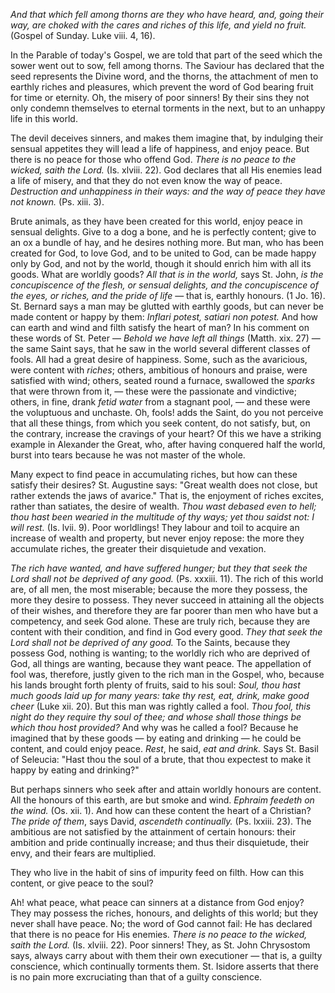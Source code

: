 
*And that which fell among thorns are they who have heard, and, going their way, are choked with the cares and riches of this life, and yield no fruit.* (Gospel of Sunday. Luke viii. 4, 16).

In the Parable of today\'s Gospel, we are told that part of the seed which the sower went out to sow, fell among thorns. The Saviour has declared that the seed represents the Divine word, and the thorns, the attachment of men to earthly riches and pleasures, which prevent the word of God bearing fruit for time or eternity. Oh, the misery of poor sinners! By their sins they not only condemn themselves to eternal torments in the next, but to an unhappy life in this world.

The devil deceives sinners, and makes them imagine that, by indulging their sensual appetites they will lead a life of happiness, and enjoy peace. But there is no peace for those who offend God. *There is no peace to the wicked, saith the Lord.* (Is. xlviii. 22). God declares that all His enemies lead a life of misery, and that they do not even know the way of peace. *Destruction and unhappiness in their ways: and the way of peace they have not known.* (Ps. xiii. 3).

Brute animals, as they have been created for this world, enjoy peace in sensual delights. Give to a dog a bone, and he is perfectly content; give to an ox a bundle of hay, and he desires nothing more. But man, who has been created for God, to love God, and to be united to God, can be made happy only by God, and not by the world, though it should enrich him with all its goods. What are worldly goods? *All that is in the world,* says St. John, *is the concupiscence of the flesh, or sensual delights, and the concupiscence of the eyes, or riches, and the pride of life* — that is, earthly honours. (1 Jo. 16). St. Bernard says a man may be glutted with earthly goods, but can never be made content or happy by them: *Inflari potest, satiari non potest.* And how can earth and wind and filth satisfy the heart of man? In his comment on these words of St. Peter — *Behold we have left all things* (Matth. xix. 27) — the same Saint says, that he saw in the world several different classes of fools. All had a great desire of happiness. Some, such as the avaricious, were content with *riches*; others, ambitious of honours and praise, were satisfied with wind; others, seated round a furnace, swallowed the *sparks* that were thrown from it, — these were the passionate and vindictive; others, in fine, drank *fetid water* from a stagnant pool, — and these were the voluptuous and unchaste. Oh, fools! adds the Saint, do you not perceive that all these things, from which you seek content, do not satisfy, but, on the contrary, increase the cravings of your heart? Of this we have a striking example in Alexander the Great, who, after having conquered half the world, burst into tears because he was not master of the whole.

Many expect to find peace in accumulating riches, but how can these satisfy their desires? St. Augustine says: \"Great wealth does not close, but rather extends the jaws of avarice.\" That is, the enjoyment of riches excites, rather than satiates, the desire of wealth. *Thou wast debased even to hell; thou hast been wearied in the multitude of thy ways; yet thou saidst not: I will rest.* (Is. lvii. 9). Poor worldlings! They labour and toil to acquire an increase of wealth and property, but never enjoy repose: the more they accumulate riches, the greater their disquietude and vexation.

*The rich have wanted, and have suffered hunger; but they that seek the Lord shall not be deprived of any good.* (Ps. xxxiii. 11). The rich of this world are, of all men, the most miserable; because the more they possess, the more they desire to possess. They never succeed in attaining all the objects of their wishes, and therefore they are far poorer than men who have but a competency, and seek God alone. These are truly rich, because they are content with their condition, and find in God every good. *They that seek the Lord shall not be deprived of any good.* To the Saints, because they possess God, nothing is wanting; to the worldly rich who are deprived of God, all things are wanting, because they want peace. The appellation of fool was, therefore, justly given to the rich man in the Gospel, who, because his lands brought forth plenty of fruits, said to his soul: *Soul, thou hast much goods laid up for many years: take thy rest, eat, drink, make good cheer* (Luke xii. 20). But this man was rightly called a fool. *Thou fool, this night do they require thy soul of thee; and whose shall those things be which thou host provided?* And why was he called a fool? Because he imagined that by these goods — by eating and drinking — he could be content, and could enjoy peace. *Rest*, he said, *eat and drink.* Says St. Basil of Seleucia: \"Hast thou the soul of a brute, that thou expectest to make it happy by eating and drinking?\"

But perhaps sinners who seek after and attain worldly honours are content. All the honours of this earth, are but smoke and wind. *Ephraim feedeth on the wind.* (Os. xii. 1). And how can these content the heart of a Christian? *The pride of them*, says David, *ascendeth continually.* (Ps. lxxiii. 23). The ambitious are not satisfied by the attainment of certain honours: their ambition and pride continually increase; and thus their disquietude, their envy, and their fears are multiplied.

They who live in the habit of sins of impurity feed on filth. How can this content, or give peace to the soul?

Ah! what peace, what peace can sinners at a distance from God enjoy? They may possess the riches, honours, and delights of this world; but they never shall have peace. No; the word of God cannot fail: He has declared that there is no peace for His enemies. *There is no peace to the wicked, saith the Lord.* (Is. xlviii. 22). Poor sinners! They, as St. John Chrysostom says, always carry about with them their own executioner — that is, a guilty conscience, which continually torments them. St. Isidore asserts that there is no pain more excruciating than that of a guilty conscience.

